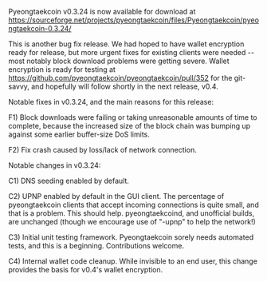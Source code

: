 Pyeongtaekcoin v0.3.24 is now available for download at
https://sourceforge.net/projects/pyeongtaekcoin/files/Pyeongtaekcoin/pyeongtaekcoin-0.3.24/

This is another bug fix release.  We had hoped to have wallet encryption ready for release, but more urgent fixes for existing clients were needed -- most notably block download problems were getting severe.  Wallet encryption is ready for testing at https://github.com/pyeongtaekcoin/pyeongtaekcoin/pull/352 for the git-savvy, and hopefully will follow shortly in the next release, v0.4.

Notable fixes in v0.3.24, and the main reasons for this release:

F1) Block downloads were failing or taking unreasonable amounts of time to complete, because the increased size of the block chain was bumping up against some earlier buffer-size DoS limits.

F2) Fix crash caused by loss/lack of network connection.

Notable changes in v0.3.24:

C1) DNS seeding enabled by default.

C2) UPNP enabled by default in the GUI client.  The percentage of pyeongtaekcoin clients that accept incoming connections is quite small, and that is a problem.  This should help.  pyeongtaekcoind, and unofficial builds, are unchanged (though we encourage use of "-upnp" to help the network!)

C3) Initial unit testing framework.  Pyeongtaekcoin sorely needs automated tests, and this is a beginning.  Contributions welcome.

C4) Internal wallet code cleanup.  While invisible to an end user, this change provides the basis for v0.4's wallet encryption.
